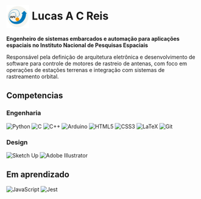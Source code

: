 <h1>
    <a href="https://www.gov.br/inpe/pt-br">
     <img align="center" width="60px" src="https://github.com/lucasacreis/lucasacreis/blob/main/inpe-logo-5.png"></a>
    <span>  Lucas A C Reis</span>
</h1>

**Engenheiro de sistemas embarcados e automação para aplicações espaciais no Instituto Nacional de Pesquisas Espaciais**

Responsável pela definição de arquitetura eletrônica e desenvolvimento de software para controle de motores de rastreio de antenas, com foco em operações de estações terrenas e integração com sistemas de rastreamento orbital.

## Competencias

### Engenharia
![Python](https://img.shields.io/badge/python-3670A0?style=for-the-badge&logo=python&logoColor=ffdd54)
![C](https://img.shields.io/badge/c-%2300599C.svg?style=for-the-badge&logo=c&logoColor=white)
![C++](https://img.shields.io/badge/c++-%2300599C.svg?style=for-the-badge&logo=c%2B%2B&logoColor=white) 
![Arduino](https://img.shields.io/badge/-Arduino-00979D?style=for-the-badge&logo=Arduino&logoColor=white)
![HTML5](https://img.shields.io/badge/html5-%23E34F26.svg?style=for-the-badge&logo=html5&logoColor=white)
![CSS3](https://img.shields.io/badge/css3-%231572B6.svg?style=for-the-badge&logo=css3&logoColor=white)
![LaTeX](https://img.shields.io/badge/latex-%23008080.svg?style=for-the-badge&logo=latex&logoColor=white)
![Git](https://img.shields.io/badge/git-%23F05033.svg?style=for-the-badge&logo=git&logoColor=white)

### Design
![Sketch Up](https://img.shields.io/badge/SketchUp-005F9E?style=for-the-badge&logo=sketchup&logoColor=white)
![Adobe Illustrator](https://img.shields.io/badge/adobe%20illustrator-%23FF9A00.svg?style=for-the-badge&logo=adobe%20illustrator&logoColor=white)


## Em aprendizado
![JavaScript](https://img.shields.io/badge/javascript-%23323330.svg?style=for-the-badge&logo=javascript&logoColor=%23F7DF1E)
![Jest](https://img.shields.io/badge/-jest-%23C21325?style=for-the-badge&logo=jest&logoColor=white)
